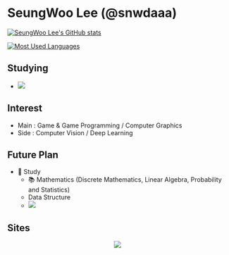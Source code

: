 # SeungWoo Lee (@snwdaaa)
[![SeungWoo Lee's GitHub stats](https://github-readme-stats.vercel.app/api?username=snwdaaa&count_private=true&show_icons=true&theme=radical)](https://github.com/anuraghazra/github-readme-stats)

[![Most Used Languages](https://github-readme-stats.vercel.app/api/top-langs/?username=snwdaaa)](https://github.com/anuraghazra/github-readme-stats)


## Studying
- <img src="https://img.shields.io/badge/C-A8B9CC?style=flat-square&logo=C&logoColor=white"/>
<!-- - <img src="https://img.shields.io/badge/C++-00599C?style=flat-square&logo=C%2B%2B&logoColor=white"/> -->


## Interest
- Main : Game & Game Programming / Computer Graphics
- Side : Computer Vision / Deep Learning

## Future Plan
- 💪 Study
    <!-- - <img src="https://img.shields.io/badge/C%23-239120?style=flat-square&logo=C%20Sharp&logoColor=white"/> -->
    <!-- - <img src="https://img.shields.io/badge/Unreal Engine 4-313131?style=flat-square&logo=Unreal%20Engine&logoColor=white"/> -->
    - 📚 Mathematics (Discrete Mathematics, Linear Algebra, Probability and Statistics)
    - Data Structure
    - <img src="https://img.shields.io/badge/Python-3766AB?style=flat-square&logo=Python&logoColor=white"/>

## Sites
<p align="center">
    <a href="https://kkj4818.tistory.com/"><img src="https://img.shields.io/badge/Tech Blog-3766AB?style=flat-square&logo=GitHub&logoColor=black"/></a>&nbsp
</p>
